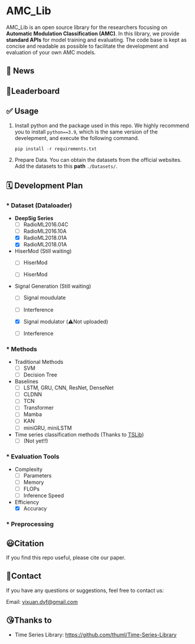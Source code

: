 # AMC_Lib
AMC_Lib is an open source library for the researchers focusing on **Automatic Modulation Classification (AMC)**. In this library, we provide **standard APIs** for model training and evaluating. The code base is kept as concise and readable as possible to facilitate the development and evaluation of your own AMC models.

## 🚩 News

> 

## 🏅Leaderboard





## ✅ Usage

1. Install python and the package used in this repo. We highly recommend you to install `python==3.9`, which is the same version of the develepment, and execute the following command.
   ```python
   pip install -r requirements.txt
   ```

2. Prepare Data. You can obtain the datasets from the official websites. Add the datasets to this **path** `./Datasets/`.

   

## 🗓️ Development Plan

### * Dataset (Dataloader)

- **DeepSig Series** 
  - [ ] RadioML2016.04C
  - [ ] RadioML2016.10A
  - [x] RadioML2018.01A
  - [x] RadioML2018.01A
- HiserMod (Still waiting)
  - [ ] HiserMod

  - [ ] HiserMod

- Signal Generation (Still waiting)
  - [ ] Signal moudulate
  - [ ] Interference

  - [x] Signal modulator (⚠️Not uploaded)
  - [ ]  Interference


### * Methods

- Traditional Methods
  - [ ] SVM
  - [ ] Decision Tree
- Baselines
  - [ ] LSTM, GRU, CNN, ResNet, DenseNet
  - [ ] CLDNN
  - [ ] TCN
  - [ ] Transformer
  - [ ] Mamba
  - [ ] KAN
  - [ ] miniGRU, miniLSTM
- Time series classification methods (Thanks to [TSLib](https://github.com/thuml/Time-Series-Library))
  - [ ] (Not yet!!)

### * Evaluation Tools

- Complexity
  - [ ] Parameters
  - [ ] Memory
  - [ ] FLOPs
  - [ ] Inference Speed
- Efficiency
  - [x] Accuracy

### * Preprocessing



## 😃Citation

If you find this repo useful, please cite our paper.



## 📨Contact

If you have any questions or suggestions, feel free to contact us:

Email: yixuan.dyf@gmail.com

## 😘Thanks to

- Time Series Library: https://github.com/thuml/Time-Series-Library

